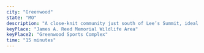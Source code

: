 ```yaml
---
city: "Greenwood"
state: "MO"
description: "A close-knit community just south of Lee’s Summit, ideal for those seeking convenient access to flight training."
keyPlace: "James A. Reed Memorial Wildlife Area"
keyPlace2: "Greenwood Sports Complex"
time: "15 minutes"
---
```

